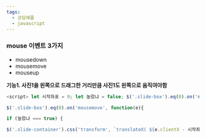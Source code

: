 ```yaml
---
tags:
  - 코딩애플
  - javascript
---
```


### mouse 이벤트 3가지

- mousedown
- mousemove
- mouseup

**기능1. 사진1을 왼쪽으로 드래그한 거리만큼 사진1도 왼쪽으로 움직여야함**

``` javascript
<script> let 시작좌표 = 0; let 눌렀냐 = false; $('.slide-box').eq(0).on('mousedown', function(e){ 시작좌표 = e.clientX; 눌렀냐 = true; });

$('.slide-box').eq(0).on('mousemove', function(e){ 

if (눌렀냐 === true) {

$('.slide-container').css('transform', `translateX( ${e.clientX - 시작좌표}px )`) } }); </script>
```